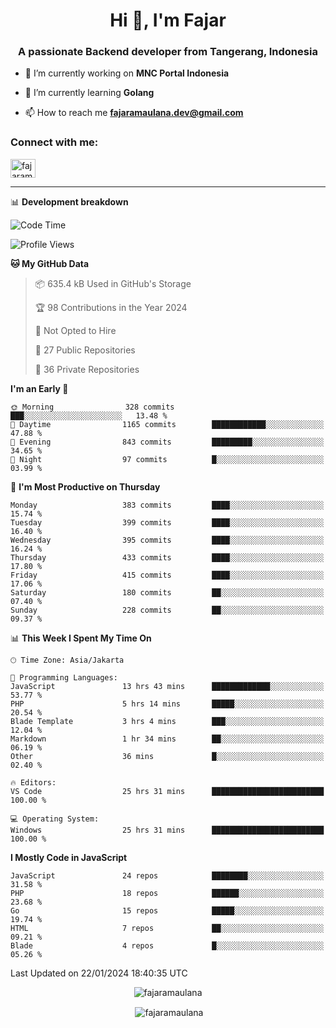 <h1 align="center">Hi 👋, I'm Fajar</h1>
<h3 align="center">A passionate Backend developer from Tangerang, Indonesia</h3>

<!-- <p align="left"> <img src="https://komarev.com/ghpvc/?username=fajaramaulana&label=Profile%20views&color=0e75b6&style=flat" alt="fajaramaulana" /> </p> -->

- 🔭 I’m currently working on **MNC Portal Indonesia**

- 🌱 I’m currently learning **Golang**

- 📫 How to reach me **fajaramaulana.dev@gmail.com**

<h3 align="left">Connect with me:</h3>
<p align="left">
<a href="https://linkedin.com/in/fajar-agus-maulana-73533a180/" target="blank"><img align="center" src="https://raw.githubusercontent.com/rahuldkjain/github-profile-readme-generator/master/src/images/icons/Social/linked-in-alt.svg" alt="fajaramaulana" height="30" width="40" /></a>
</p>

-------

📊 **Development breakdown**
<!--START_SECTION:waka-->
![Code Time](http://img.shields.io/badge/Code%20Time-1%2C627%20hrs%2034%20mins-blue)

![Profile Views](http://img.shields.io/badge/Profile%20Views-0-blue)

**🐱 My GitHub Data** 

> 📦 635.4 kB Used in GitHub's Storage 
 > 
> 🏆 98 Contributions in the Year 2024
 > 
> 🚫 Not Opted to Hire
 > 
> 📜 27 Public Repositories 
 > 
> 🔑 36 Private Repositories 
 > 
**I'm an Early 🐤** 

```text
🌞 Morning                328 commits         ███░░░░░░░░░░░░░░░░░░░░░░   13.48 % 
🌆 Daytime                1165 commits        ████████████░░░░░░░░░░░░░   47.88 % 
🌃 Evening                843 commits         █████████░░░░░░░░░░░░░░░░   34.65 % 
🌙 Night                  97 commits          █░░░░░░░░░░░░░░░░░░░░░░░░   03.99 % 
```
📅 **I'm Most Productive on Thursday** 

```text
Monday                   383 commits         ████░░░░░░░░░░░░░░░░░░░░░   15.74 % 
Tuesday                  399 commits         ████░░░░░░░░░░░░░░░░░░░░░   16.40 % 
Wednesday                395 commits         ████░░░░░░░░░░░░░░░░░░░░░   16.24 % 
Thursday                 433 commits         ████░░░░░░░░░░░░░░░░░░░░░   17.80 % 
Friday                   415 commits         ████░░░░░░░░░░░░░░░░░░░░░   17.06 % 
Saturday                 180 commits         ██░░░░░░░░░░░░░░░░░░░░░░░   07.40 % 
Sunday                   228 commits         ██░░░░░░░░░░░░░░░░░░░░░░░   09.37 % 
```


📊 **This Week I Spent My Time On** 

```text
🕑︎ Time Zone: Asia/Jakarta

💬 Programming Languages: 
JavaScript               13 hrs 43 mins      █████████████░░░░░░░░░░░░   53.77 % 
PHP                      5 hrs 14 mins       █████░░░░░░░░░░░░░░░░░░░░   20.54 % 
Blade Template           3 hrs 4 mins        ███░░░░░░░░░░░░░░░░░░░░░░   12.04 % 
Markdown                 1 hr 34 mins        ██░░░░░░░░░░░░░░░░░░░░░░░   06.19 % 
Other                    36 mins             █░░░░░░░░░░░░░░░░░░░░░░░░   02.40 % 

🔥 Editors: 
VS Code                  25 hrs 31 mins      █████████████████████████   100.00 % 

💻 Operating System: 
Windows                  25 hrs 31 mins      █████████████████████████   100.00 % 
```

**I Mostly Code in JavaScript** 

```text
JavaScript               24 repos            ████████░░░░░░░░░░░░░░░░░   31.58 % 
PHP                      18 repos            ██████░░░░░░░░░░░░░░░░░░░   23.68 % 
Go                       15 repos            █████░░░░░░░░░░░░░░░░░░░░   19.74 % 
HTML                     7 repos             ██░░░░░░░░░░░░░░░░░░░░░░░   09.21 % 
Blade                    4 repos             █░░░░░░░░░░░░░░░░░░░░░░░░   05.26 % 
```




 Last Updated on 22/01/2024 18:40:35 UTC
<!--END_SECTION:waka-->
<p align="center"><img align="center" src="https://github-readme-stats.vercel.app/api/top-langs?username=fajaramaulana&show_icons=true&locale=en&layout=compact" alt="fajaramaulana" /></p>

<p align="center">&nbsp;<img align="center" src="https://github-readme-stats.vercel.app/api?username=fajaramaulana&show_icons=true&locale=en" alt="fajaramaulana" /></p>
